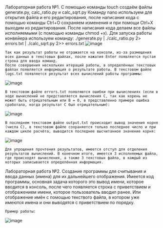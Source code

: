 Лабораторная работа №1.
    С помощью команды touch создаём файлы generate.py, calc_ratio.py и calc_sqrt.py 
    Команду nano используем для открытия файла и его редактирования, после написания кода с помощью команды Ctrl+O сохраняем изменения и при помощи  Ctrl+X выходим из редактирования. После написания кода делаем все файлы исполняемыми (с помощью команды chmod +x). Для запуска работы конвейера используем команду: 
    ./generate.py | ./calc_ratio.py 2> errors.txt | ./calc_sqrt.py 2>> errors.txt
![image](https://github.com/user-attachments/assets/22c51193-d42c-40c1-9ac3-26c3b1d0efaa)

    Так как результат работы не отражается на консоли, из-за размещения всех данных в текстовых файлах, после нажатия Enter появляется пустая строка для ввода команд.
    После совершения нескольких итераций работы, в определённых текстовых файлах появляется информация о результате работы. В текстовом файле logs.txt появляется результат всех вычислений работы программы:
![image](https://github.com/user-attachments/assets/28972673-35c3-4bc1-9b13-7f04e8d3a50d)

    В текстовом файле errors.txt появляются ошибки при вычислениях (если в ходе вычислений не представляется вычисления С, так как корень не может быть отрицательным или B = 0, в представленно примере ошибка сработала, когда результат С был отрицательным):
![image](https://github.com/user-attachments/assets/7441bb2a-6411-4abf-b754-0bacab6453a5)

    В последнем текстовом файле output.txt происходит вывод значения корня (числа С), в текстовом файле сохраняется только последнее число и при каждом цикле расчёта, выводится последнее высчитанное значение корня:
![image](https://github.com/user-attachments/assets/b9df7553-f20f-4541-b30b-d5eb4b978fb5)

    Для упрощения прочтения результатов, имеется отступ для отделения результатов вычислений. В конечном итоге, имеется 3 исполняемых файла, где происходят вычисления, а также 3 текстовых файла, в каждый из которых записывается определённая информация.

Лабораторная работа №2.
    Создание программы для считывания и ввода данных (имена) для их дальнейшего отображения. Имеется код программы, основная задача которого это вывод имени, которое вводится в консоль, после чего появляется строка с приветствием и отображением имени, которое пользователь вводил ранее. Или отображение имён с помощью текствого файла, в котором уже имеются имена и они выводятся с приветствием по порядку.
    
    Пример работы:
![image](https://github.com/user-attachments/assets/f194fa43-d4eb-4132-bb0a-cda7368d4709)





